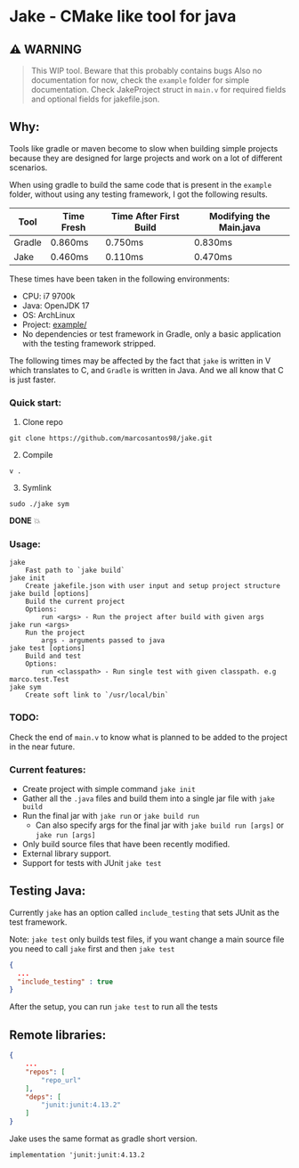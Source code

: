 # Jake - CMake like tool for java

## :warning: WARNING

> This WIP tool. Beware that this probably contains bugs
> Also no documentation for now, check the `example` folder for simple documentation.
> Check JakeProject struct in `main.v` for required fields and optional fields for jakefile.json.

## Why:

Tools like gradle or maven become to slow when building simple projects because they are designed for large projects and work on a lot of different scenarios.

When using gradle to build the same code that is present in the `example` folder, without using any testing framework, I got the following results.

| Tool   | Time Fresh | Time After First Build | Modifying the Main.java |
| ------ | ---------- | ---------------------- | ---------------------- |
| Gradle | 0.860ms    | 0.750ms                | 0.830ms                |
| Jake   | 0.460ms    | 0.110ms                | 0.470ms                |

These times have been taken in the following environments:
- CPU: i7 9700k
- Java: OpenJDK 17
- OS: ArchLinux
- Project: [example/]()
- No dependencies or test framework in Gradle, only a basic application with the testing framework stripped.

The following times may be affected by the fact that `jake` is written in V which translates to C, and `Gradle` is written in Java. And we all know that C is just faster.

### Quick start:

1. Clone repo
```
git clone https://github.com/marcosantos98/jake.git
```
2. Compile
```
v .
```
3. Symlink
```
sudo ./jake sym
```

**DONE** :boom:

### Usage:

```
jake
	Fast path to `jake build`
jake init
    Create jakefile.json with user input and setup project structure
jake build [options]
    Build the current project
    Options:
	    run <args> - Run the project after build with given args
jake run <args>
    Run the project
	    args - arguments passed to java
jake test [options]
    Build and test
    Options:
	    run <classpath> - Run single test with given classpath. e.g marco.test.Test
jake sym
    Create soft link to `/usr/local/bin`
```

### TODO:

Check the end of `main.v` to know what is planned to be added to the project in the near future.

### Current features:

- Create project with simple command `jake init`
- Gather all the `.java` files and build them into a single jar file with `jake build`
- Run the final jar with `jake run` or `jake build run`
  - Can also specify args for the final jar with `jake build run [args]` or `jake run [args]`
- Only build source files that have been recently modified.
- External library support.
- Support for tests with JUnit `jake test`

## Testing Java:

Currently `jake` has an option called `include_testing` that sets JUnit as the test framework.

Note: `jake test` only builds test files, if you want change a main source file you need to call `jake` first and then `jake test` 

```json
{
  ...
  "include_testing" : true
}
```
After the setup, you can run `jake test` to run all the tests

## Remote libraries:

```json
{
    ...
    "repos": [
        "repo_url"
    ],
    "deps": [
        "junit:junit:4.13.2"
    ]
}
```

Jake uses the same format as gradle short version.
```
implementation 'junit:junit:4.13.2
```
